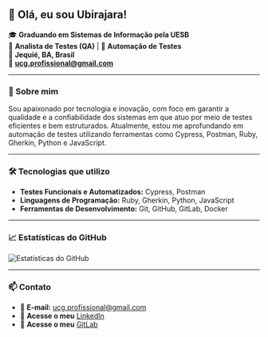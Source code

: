 ## 👋 Olá, eu sou Ubirajara!

🎓 **Graduando em Sistemas de Informação pela UESB**  
💼 **Analista de Testes (QA)** | 🧪 **Automação de Testes**  
📍 **Jequié, BA, Brasil**  
📧 **ucg.profissional@gmail.com**  

---

### 🚀 Sobre mim

Sou apaixonado por tecnologia e inovação, com foco em garantir a qualidade e a confiabilidade dos sistemas em que atuo por meio de testes eficientes e bem estruturados. Atualmente, estou me aprofundando em automação de testes utilizando ferramentas como Cypress, Postman, Ruby, Gherkin, Python e JavaScript.

---

### 🛠️ Tecnologias que utilizo

- **Testes Funcionais e Automatizados:** Cypress, Postman  
- **Linguagens de Programação:** Ruby, Gherkin, Python, JavaScript  
- **Ferramentas de Desenvolvimento:** Git, GitHub, GitLab, Docker

---

### 📈 Estatísticas do GitHub

![Estatísticas do GitHub](https://github-readme-stats.vercel.app/api?username=ubirajara&show_icons=true&hide_title=true&count_private=true&hide=prs&theme=radical)

---

### 📫 Contato

- 📧 **E-mail:** ucg.profissional@gmail.com  
- 🔗 **Acesse o meu** [LinkedIn](https://www.linkedin.com/in/ucgfilho/)  
- 🦊 **Acesse o meu** [GitLab](https://gitlab.com/ucgfilho)
